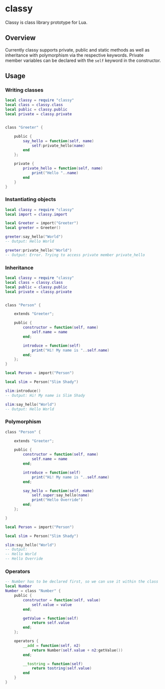 # classy

Classy is class library prototype for Lua.

## Overview

Currently classy supports private, public and static methods as well as inheritance with polymorphism via the respective keywords. Private member variables can be declared with the `self` keyword in the constructor.

## Usage

### Writing classes

```lua
local classy = require "classy"
local class = classy.class
local public = classy.public
local private = classy.private


class "Greeter" {

    public {
        say_hello = function(self, name)
            self:private_hello(name)
        end
    };

    private {
        private_hello = function(self, name)
            print("Hello "..name)
        end
    }
}
```

### Instantiating objects

```lua
local classy = require "classy"
local import = classy.import

local Greeter = import("Greeter")
local greeter = Greeter()

greeter:say_hello("World")
-- Output: Hello World

greeter:private_hello("World")
-- Output: Error. Trying to access private member private_hello
```

### Inheritance

```lua
local classy = require "classy"
local class = classy.class
local public = classy.public
local private = classy.private


class "Person" {

    extends "Greeter";

    public {
        constructor = function(self, name)
            self.name = name
        end;

        introduce = function(self)
            print("Hi! My name is "..self.name)
        end;
    };
}

local Person = import("Person")

local slim = Person("Slim Shady")

slim:introduce()
-- Output: Hi! My name is Slim Shady

slim:say_hello("World")
-- Output: Hello World
```

### Polymorphism

```lua
class "Person" {

    extends "Greeter";

    public {
        constructor = function(self, name)
            self.name = name
        end;

        introduce = function(self)
            print("Hi! My name is "..self.name)
        end;

        say_hello = function(self, name)
            self.super:say_hello(name)
            print("Hello Override")
        end;
    };

}

local Person = import("Person")

local slim = Person("Slim Shady")

slim:say_hello("World")
-- Output: 
-- Hello World
-- Hello Override

```

### Operators

```lua
-- Number has to be declared first, so we can use it within the class
local Number
Number = class "Number" {
	public {
		constructor = function(self, value)
			self.value = value
		end;

		getValue = function(self)
			return self.value
		end;
	};

	operators {
		__add = function(self, n2)
			return Number(self.value + n2:getValue())
		end;

		__tostring = function(self)
			return tostring(self.value)
		end
	}
}
```
